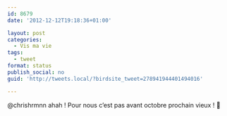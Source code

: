 ```yaml
---
id: 8679
date: '2012-12-12T19:18:36+01:00'

layout: post
categories:
  - Vis ma vie
tags:
  - tweet
format: status
publish_social: no
guid: 'http://tweets.local/?birdsite_tweet=278941944401494016'

---
```


@chrishrmnn ahah ! Pour nous c’est pas avant octobre prochain vieux ! 🙂
